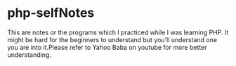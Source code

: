 # php-selfNotes
This are notes or the programs which I practiced while I was learning PHP. It might be hard for the beginners to understand but you'll understand one you are into it.Please refer to Yahoo Baba on youtube for more better understanding.
